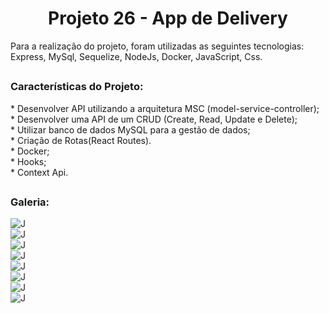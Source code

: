 <h1 align="center">Projeto 26 - App de Delivery</h1>

<div>
  Para a realização do projeto, foram utilizadas as seguintes tecnologias: Express, MySql, Sequelize, NodeJs, Docker, JavaScript, Css.
</div>

##

<div>
  <h3>Características do Projeto:</h3>
  * Desenvolver API utilizando a arquitetura MSC (model-service-controller);</br>
  * Desenvolver uma API de um CRUD (Create, Read, Update e Delete);</br>
  * Utilizar banco de dados MySQL para a gestão de dados;</br>
  * Criação de Rotas(React Routes).</br>
  * Docker;</br>
  * Hooks;</br>
  * Context Api.</br>
</div>

##

##
<h3>Galeria:</h3>
<img src="https://raw.githubusercontent.com/VitorMarceloSantos/Projeto-26-Trybe-AppDelivery/main/ImagesApp/login.png" title="Projeto - 26" alt="J"/><br/>
<img src="https://raw.githubusercontent.com/VitorMarceloSantos/Projeto-26-Trybe-AppDelivery/main/ImagesApp/newOrder.png" title="Projeto - 26" alt="J"/><br/>
<img src="https://raw.githubusercontent.com/VitorMarceloSantos/Projeto-26-Trybe-AppDelivery/main/ImagesApp/order.png" title="Projeto - 26" alt="J"/><br/>
<img src="https://raw.githubusercontent.com/VitorMarceloSantos/Projeto-26-Trybe-AppDelivery/main/ImagesApp/orderId.png" title="Projeto - 26" alt="J"/><br/>
<img src="https://raw.githubusercontent.com/VitorMarceloSantos/Projeto-26-Trybe-AppDelivery/main/ImagesApp/viewOrders.png" title="Projeto - 26" alt="J"/><br/>
<img src="https://raw.githubusercontent.com/VitorMarceloSantos/Projeto-26-Trybe-AppDelivery/main/ImagesApp/sellers.png" title="Projeto - 26" alt="J"/><br/>
<img src="https://raw.githubusercontent.com/VitorMarceloSantos/Projeto-26-Trybe-AppDelivery/main/ImagesApp/sellersId.png" title="Projeto - 26" alt="J"/><br/>
<img src="https://raw.githubusercontent.com/VitorMarceloSantos/Projeto-26-Trybe-AppDelivery/main/ImagesApp/adm.png" title="Projeto - 26" alt="J"/><br/>
